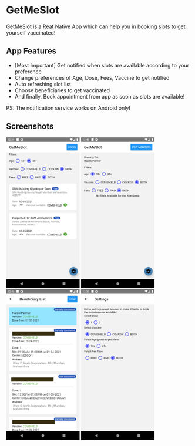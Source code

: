 # GetMeSlot

GetMeSlot is a Reat Native App which can help you in booking slots to get yourself vaccinated!

## App Features

- [Most Important] Get notified when slots are available according to your preference
- Change preferences of Age, Dose, Fees, Vaccine to get notified
- Auto refreshing slot list
- Choose beneficiaries to get vaccinated
- And finally, Book appointment from app as soon as slots are available!

PS: The notification service works on Android only!

## Screenshots

<p float="left">
<img src="/screenshots/3.%20Slot%20List%20Screen.png" alt"Slot List Screen" width="200"/>
<img src="/screenshots/4.%20Slot%20List%20Screen%20-%20Logged%20In%20State.png" alt="Slot List Screen - Logged In State" width="200"/>
<img src="/screenshots/5.%20Beneficiary%20List.png" alt="Beneficiary List Screen" width="200"/>
<img src="/screenshots/6.%20Settings.png" alt="Settings Screen" width="200"/>
</p>
